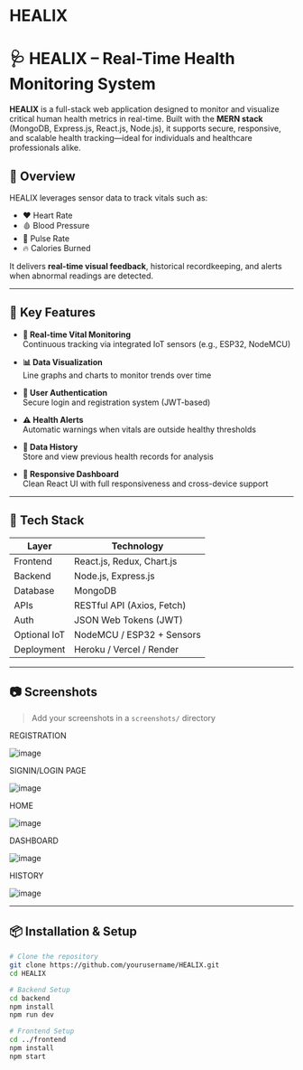 # HEALIX
# 🩺 HEALIX – Real-Time Health Monitoring System

**HEALIX** is a full-stack web application designed to monitor and visualize critical human health metrics in real-time. Built with the **MERN stack** (MongoDB, Express.js, React.js, Node.js), it supports secure, responsive, and scalable health tracking—ideal for individuals and healthcare professionals alike.

## 🚀 Overview

HEALIX leverages sensor data to track vitals such as:

- ❤️ Heart Rate
- 🩸 Blood Pressure
- 🔄 Pulse Rate
- 🔥 Calories Burned

It delivers **real-time visual feedback**, historical recordkeeping, and alerts when abnormal readings are detected.

---

## 🔑 Key Features

- **🔴 Real-time Vital Monitoring**  
  Continuous tracking via integrated IoT sensors (e.g., ESP32, NodeMCU)

- **📊 Data Visualization**  
  Line graphs and charts to monitor trends over time

- **🔐 User Authentication**  
  Secure login and registration system (JWT-based)

- **⚠️ Health Alerts**  
  Automatic warnings when vitals are outside healthy thresholds

- **📁 Data History**  
  Store and view previous health records for analysis

- **📱 Responsive Dashboard**  
  Clean React UI with full responsiveness and cross-device support

---

## 🧰 Tech Stack

| Layer       | Technology                    |
|-------------|-------------------------------|
| Frontend    | React.js, Redux, Chart.js     |
| Backend     | Node.js, Express.js           |
| Database    | MongoDB                       |
| APIs        | RESTful API (Axios, Fetch)    |
| Auth        | JSON Web Tokens (JWT)         |
| Optional IoT | NodeMCU / ESP32 + Sensors    |
| Deployment  | Heroku / Vercel / Render      |

---

## 📷 Screenshots

> Add your screenshots in a `screenshots/` directory
>
REGISTRATION

![image](https://github.com/user-attachments/assets/7058bd46-3c5b-47d0-8f6d-a97182d9b302)


SIGNIN/LOGIN PAGE

![image](https://github.com/user-attachments/assets/4b52c64b-19f6-4b47-a362-76abde24192c)



HOME

![image](https://github.com/user-attachments/assets/ce967d80-fbe0-4f37-907e-7a148940173e)


DASHBOARD


![image](https://github.com/user-attachments/assets/834a4750-8cee-4075-81c0-3c7927badd48)




HISTORY

![image](https://github.com/user-attachments/assets/8bfdde87-7725-4b9a-a37e-1b974c30c98c)


---

## 📦 Installation & Setup

```bash
# Clone the repository
git clone https://github.com/yourusername/HEALIX.git
cd HEALIX

# Backend Setup
cd backend
npm install
npm run dev

# Frontend Setup
cd ../frontend
npm install
npm start
